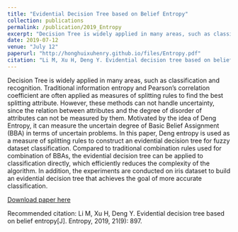 ```yaml
---
title: "Evidential Decision Tree based on Belief Entropy"
collection: publications
permalink: /publication/2019_Entropy
excerpt: "Decision Tree is widely applied in many areas, such as classification and recognition. Traditional information entropy and Pearson’s correlation coefficient are often applied as measures of splitting rules to find the best splitting attribute. However, these methods can not handle uncertainty, since the relation between attributes and the degree of disorder of attributes can not be measured by them. Motivated by the idea of Deng Entropy, it can measure the uncertain degree of Basic Belief Assignment (BBA) in terms of uncertain problems. In this paper, Deng entropy is used as a measure of splitting rules to construct an evidential decision tree for fuzzy dataset classification. Compared to traditional combination rules used for combination of BBAs, the evidential decision tree can be applied to classification directly, which efficiently reduces the complexity of the algorithm. In addition, the experiments are conducted on iris dataset to build an evidential decision tree that achieves the goal of more accurate classification."
date: 2019-07-12
venue: "July 12"
paperurl: "http://honghuixuhenry.github.io/files/Entropy.pdf"
citation: "Li M, Xu H, Deng Y. Evidential decision tree based on belief entropy[J]. Entropy, 2019, 21(9): 897."
---
```


Decision Tree is widely applied in many areas, such as classification and recognition. Traditional information entropy and Pearson’s correlation coefficient are often applied as measures of splitting rules to find the best splitting attribute. However, these methods can not handle uncertainty, since the relation between attributes and the degree of disorder of attributes can not be measured by them. Motivated by the idea of Deng Entropy, it can measure the uncertain degree of Basic Belief Assignment (BBA) in terms of uncertain problems. In this paper, Deng entropy is used as a measure of splitting rules to construct an evidential decision tree for fuzzy dataset classification. Compared to traditional combination rules used for combination of BBAs, the evidential decision tree can be applied to classification directly, which efficiently reduces the complexity of the algorithm. In addition, the experiments are conducted on iris dataset to build an evidential decision tree that achieves the goal of more accurate classification.

[Download paper here](http://honghuixuhenry.github.io/files/Entropy.pdf)

Recommended citation: Li M, Xu H, Deng Y. Evidential decision tree based on belief entropy[J]. Entropy, 2019, 21(9): 897.
